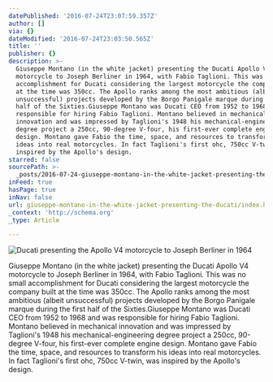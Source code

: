 ```yaml
---
datePublished: '2016-07-24T23:07:59.357Z'
author: []
via: {}
dateModified: '2016-07-24T23:03:50.565Z'
title: ''
publisher: {}
description: >-
  Giuseppe Montano (in the white jacket) presenting the Ducati Apollo V4
  motorcycle to Joseph Berliner in 1964, with Fabio Taglioni. This was no small
  accomplishment for Ducati considering the largest motorcycle the company built
  at the time was 350cc. The Apollo ranks among the most ambitious (albeit
  unsuccessful) projects developed by the Borgo Panigale marque during the first
  half of the Sixties.Giuseppe Montano was Ducati CEO from 1952 to 1968 and was
  responsible for hiring Fabio Taglioni. Montano believed in mechanical
  innovation and was impressed by Taglioni's 1948 his mechanical-engineering
  degree project a 250cc, 90-degree V-four, his first-ever complete engine
  design. Montano gave Fabio the time, space, and resources to transform his
  ideas into real motorcycles. In fact Taglioni's first ohc, 750cc V-twin, was
  inspired by the Apollo's design.
starred: false
sourcePath: >-
  _posts/2016-07-24-giuseppe-montano-in-the-white-jacket-presenting-the-ducati.md
inFeed: true
hasPage: true
inNav: false
url: giuseppe-montano-in-the-white-jacket-presenting-the-ducati/index.html
_context: 'http://schema.org'
_type: Article

---
```

![ Ducati presenting the Apollo V4 motorcycle to Joseph Berliner in 1964](https://the-grid-user-content.s3-us-west-2.amazonaws.com/f0c412b9-ee52-4a56-b9a0-38cbd7e34686.jpg)

Giuseppe Montano (in the white jacket) presenting the Ducati Apollo V4 motorcycle to Joseph Berliner in 1964, with Fabio Taglioni. This was no small accomplishment for Ducati considering the largest motorcycle the company built at the time was 350cc. The Apollo ranks among the most ambitious (albeit unsuccessful) projects developed by the Borgo Panigale marque during the first half of the Sixties.Giuseppe Montano was Ducati CEO from 1952 to 1968 and was responsible for hiring Fabio Taglioni. Montano believed in mechanical innovation and was impressed by Taglioni's 1948 his mechanical-engineering degree project a 250cc, 90-degree V-four, his first-ever complete engine design. Montano gave Fabio the time, space, and resources to transform his ideas into real motorcycles. In fact Taglioni's first ohc, 750cc V-twin, was inspired by the Apollo's design.